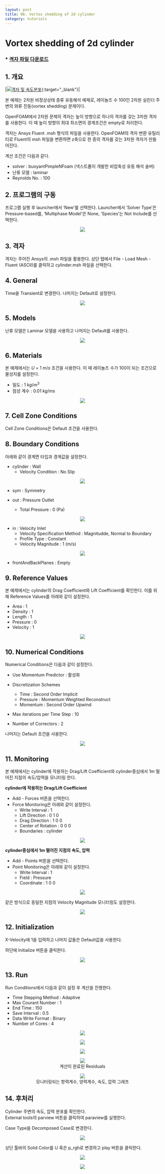 ```yaml
---
layout: post
title: 06. Vortex shedding of 2d cylinder
category: tutorials
---
```


# Vortex shedding of 2d cylinder 

### * [격자 파일 다운로드](https://drive.google.com/file/d/1KwU6-RFIv__nr8ovKGfNDX7g9ewrBJTy/view?usp=sharing)

## 1. 개요 

|[![격자 및 속도분포](https://github.com/nextfoam/baram-pages/raw/main/screenshots/cylinder/5.1.png "격자 및 속도분포")](https://github.com/nextfoam/baram-pages/raw/main/screenshots/cylinder/5.1.png){:target="_blank"}|


본 예제는 2차원 비정상상태 층류 유동해석 예제로, 레이놀즈 수 100인 2차원 실린더 주변의 와류 진동(vortex shedding) 문제이다.

OpenFOAM에서 2차원 문제의 격자는 높이 방향으로 하나의 격자를 갖는 3차원 격자를 사용한다. 이 때 높이 방향의 최대 최소면의 경계조건은 empty로 처리한다.

격자는 Ansys Fluent .msh 형식의 파일을 사용한다. OpenFOAM의 격자 변환 유틸리티로 Fluent의 msh 파일을 변환하면 z축으로 한 증의 격자를 갖는 3차원 격자가 만들어진다.

계산 조건은 다음과 같다. 

+ solver : buoyantPimpleNFoam (넥스트폼이 개발한 비압축성 유동 해석 솔버)
+ 난류 모델 : laminar
+ Reynolds No. : 100

## 2. 프로그램의 구동

프로그램 실행 후 launcher에서 ‘New’를 선택한다. Launcher에서 ‘Solver Type’은 Pressure-based를, ‘Multiphase Model’은 None, ‘Species’는 Not Include를 선택한다.

<p align='center'>
    <img src="https://github.com/nextfoam/baram-pages/raw/main/screenshots/mixingPipe/launcher.png"><br>
</p>

## 3. 격자

격자는 주어진 Ansys의 .msh 파일을 활용한다. 상단 탭에서 File - Load Mesh - Fluent (ASCII)를 클릭하고 cylinder.msh 파일을 선택한다. 

## 4. General

Time을 Transient로 변경한다. 나머지는 Default로 설정한다.

<p align='center'>
    <img src="https://github.com/nextfoam/baram-pages/raw/main/screenshots/cylinder/5.2.png"><br>
</p>

## 5. Models

난류 모델은 Laminar 모델을 사용하고 나머지는 Default를 사용한다. 

<p align='center'>
    <img src="https://github.com/nextfoam/baram-pages/raw/main/screenshots/cylinder/5.3.png"><br>
</p>

## 6. Materials

본 예제에서는 $U$ = 1 $m/s$ 조건을 사용한다. 이 때 레이놀즈 수가 100이 되는 조건으로 물성치를 설정한다.

+ 밀도 : 1 $kg/m^3$
+ 점성 계수 : 0.01 $kg/ms$ 

<p align='center'>
    <img src="https://github.com/nextfoam/baram-pages/raw/main/screenshots/cylinder/5.4.png"><br>
</p>

## 7. Cell Zone Conditions

Cell Zone Conditions은 Default 조건을 사용한다.

## 8. Boundary Conditions

아래와 같이 경계면 타입과 경계값을 설정한다.

+ cylinder : Wall
    + Velocity Condition : No Slip

<p align='center'>
    <img src="https://github.com/nextfoam/baram-pages/raw/main/screenshots/cylinder/5.5.png"><br>
</p>

+ sym : Symmetry

+ out : Pressure Outlet
    + Total Pressure : 0 (Pa)

<p align='center'>
    <img src="https://github.com/nextfoam/baram-pages/raw/main/screenshots/cylinder/5.6.png"><br>
</p>

+ in : Velocity Inlet
    + Velocity Specification Method : Magnitudde, Normal to Boundary
    + Profile Type : Constant
    + Velocity Magnitude : 1 (m/s)

<p align='center'>
    <img src="https://github.com/nextfoam/baram-pages/raw/main/screenshots/cylinder/5.7.png"><br>
</p>

+ frontAndBackPlanes : Empty

## 9. Reference Values

본 예제에서는 cylinder의 Drag Coefficient와 Lift Coefficient를 확인한다. 이를 위해 Reference Values를 아래와 같이 설정한다.

+ Area : 1
+ Density : 1
+ Length : 1
+ Pressure : 0
+ Velocity : 1 

<p align='center'>
    <img src="https://github.com/nextfoam/baram-pages/raw/main/screenshots/cylinder/5.8.png"><br>
</p>

## 10. Numerical Conditions

Numerical Conditions은 다음과 같이 설정한다.

+ Use Momentum Predictor : 활성화

+ Discretization Schemes
    + Time : Second Order Implicit
    + Pressure : Momentum Weighted Reconstruct
    + Momentum : Second Order Upwind

+ Max iterations per Time Step : 10
+ Number of Correctors : 2

나머지는 Default 조건을 사용한다.

<p align='center'>
    <img src="https://github.com/nextfoam/baram-pages/raw/main/screenshots/cylinder/5.9.png"><br>
</p>

## 11. Monitoring

본 예제에서는 cylinder에 작용하는 Drag/Lift Coefficient와 cylinder중심에서 1m 떨어진 지점의 속도/압력을 모니터링 한다.

__cylinder에 작용하는 Drag/Lift Coefficient__

+ Add - Forces 버튼을 선택한다.
+ Force Monitoring은 아래와 같이 설정한다.
    + Write Interval : 1
    + Lift Direction : 0 1 0
    + Drag Direction : 1 0 0
    + Center of Rotation : 0 0 0
    + Boundaries : cylinder

<p align='center'>
    <img src="https://github.com/nextfoam/baram-pages/raw/main/screenshots/cylinder/5.10.1.png"><br>
</p>

__cylinder중심에서 1m 떨어진 지점의 속도, 압력__

+ Add - Points 버튼을 선택한다.
+ Point Monitoring은 아래와 같이 설정한다.
    + Write Interval : 1
    + Field : Pressure
    + Coordinate : 1 0 0

<p align='center'>
    <img src="https://github.com/nextfoam/baram-pages/raw/main/screenshots/cylinder/5.10.2.png"><br>
</p>

같은 방식으로 동일한 지점의 Velocity Magnitude 모니터링도 설정한다.

<p align='center'>
    <img src="https://github.com/nextfoam/baram-pages/raw/main/screenshots/cylinder/5.10.3.png"><br>
</p>

## 12. Initialization

X-Velocity에 1을 입력하고 나머지 값들은 Default값을 사용한다. 

하단에 Initialize 버튼을 클릭한다.

<p align='center'>
    <img src="https://github.com/nextfoam/baram-pages/raw/main/screenshots/cylinder/5.11.png"><br>
</p>

## 13. Run

Run Conditions에서 다음과 같이 설정 후 계산을 진행한다.

+ Time Stepping Method : Adaptive
+ Max Courant Number : 1
+ End Time : 150
+ Save Interval : 0.5
+ Data Write Format : Binary
+ Number of Cores : 4 

<p align='center'>
    <img src="https://github.com/nextfoam/baram-pages/raw/main/screenshots/cylinder/5.12.png"><br>
</p>

<p align='center'>
    <img src="https://github.com/nextfoam/baram-pages/raw/main/screenshots/cylinder/5.18.png"><br>
</p>

<p align='center'>
    <img src="https://github.com/nextfoam/baram-pages/raw/main/screenshots/cylinder/5.19.png"><br>
</p>


<p align='center'>
    <img src="https://github.com/nextfoam/baram-pages/raw/main/screenshots/cylinder/5.13.1.png"><br>계산이 완료된 Residuals
</p>


<p align='center'>
    <img src="https://github.com/nextfoam/baram-pages/raw/main/screenshots/cylinder/5.13.2.png"><br>모니터링되는 항력계수, 양력계수, 속도, 압력 그래프
</p>

## 14. 후처리

Cylinder 주변의 속도, 압력 분포를 확인한다.<br>
External tools의 parview 버튼을 클릭하여 paraview를 실행한다.<br>

Case Type을 Decomposed Case로 변경한다.<br>

<p align='center'>
    <img src="https://github.com/nextfoam/baram-pages/raw/main/screenshots/cylinder/5.14.png"><br>
</p>

상단 툴바의 Solid Color를 U 혹은 p_rgh로 변경하고 play 버튼을 클릭한다.<br>

<p align='center'>
    <img src="https://github.com/nextfoam/baram-pages/raw/main/screenshots/cylinder/5.15.png"><br>
</p>

<p align='center'>
    <img src="https://github.com/nextfoam/baram-pages/raw/main/screenshots/cylinder/5.16.png"><br>
</p>
